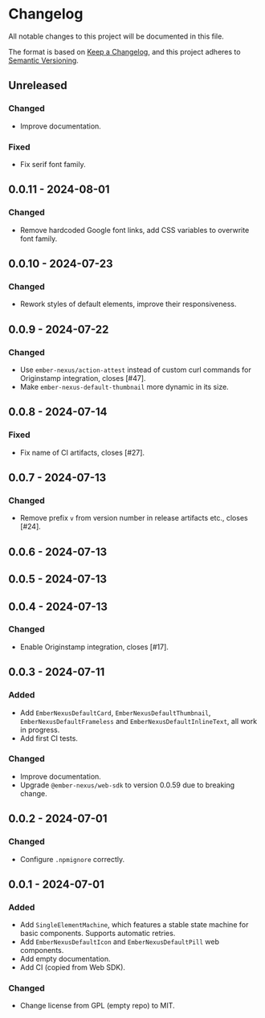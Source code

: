 # Changelog
All notable changes to this project will be documented in this file.

The format is based on [Keep a Changelog](https://keepachangelog.com/en/1.0.0/),
and this project adheres to [Semantic Versioning](https://semver.org/spec/v2.0.0.html).

## Unreleased
### Changed
- Improve documentation.
### Fixed
- Fix serif font family.

## 0.0.11 - 2024-08-01
### Changed
- Remove hardcoded Google font links, add CSS variables to overwrite font family.

## 0.0.10 - 2024-07-23
### Changed
- Rework styles of default elements, improve their responsiveness.

## 0.0.9 - 2024-07-22
### Changed
- Use `ember-nexus/action-attest` instead of custom curl commands for Originstamp integration, closes [#47].
- Make `ember-nexus-default-thumbnail` more dynamic in its size.

## 0.0.8 - 2024-07-14
### Fixed
- Fix name of CI artifacts, closes [#27].

## 0.0.7 - 2024-07-13
### Changed
- Remove prefix `v` from version number in release artifacts etc., closes [#24].

## 0.0.6 - 2024-07-13

## 0.0.5 - 2024-07-13

## 0.0.4 - 2024-07-13
### Changed
- Enable Originstamp integration, closes [#17].

## 0.0.3 - 2024-07-11
### Added
- Add `EmberNexusDefaultCard`, `EmberNexusDefaultThumbnail`, `EmberNexusDefaultFrameless` and `EmberNexusDefaultInlineText`, all work in progress.
- Add first CI tests.

### Changed
- Improve documentation.
- Upgrade `@ember-nexus/web-sdk` to version 0.0.59 due to breaking change.

## 0.0.2 - 2024-07-01
### Changed
- Configure `.npmignore` correctly.

## 0.0.1 - 2024-07-01
### Added
- Add `SingleElementMachine`, which features a stable state machine for basic components. Supports automatic retries.
- Add `EmberNexusDefaultIcon` and `EmberNexusDefaultPill` web components.
- Add empty documentation.
- Add CI (copied from Web SDK).

### Changed
- Change license from GPL (empty repo) to MIT.
